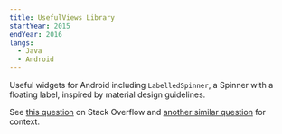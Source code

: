 ```yaml
---
title: UsefulViews Library
startYear: 2015
endYear: 2016
langs:
  - Java
  - Android
---
```


Useful widgets for Android including `LabelledSpinner`, a Spinner with a
floating label, inspired by material design guidelines.

See
[this question](http://stackoverflow.com/questions/31625620/floating-label-spinner)
on Stack Overflow and
[another similar question](http://stackoverflow.com/questions/31001991/how-to-customize-a-spinner-with-floating-text)
for context.
